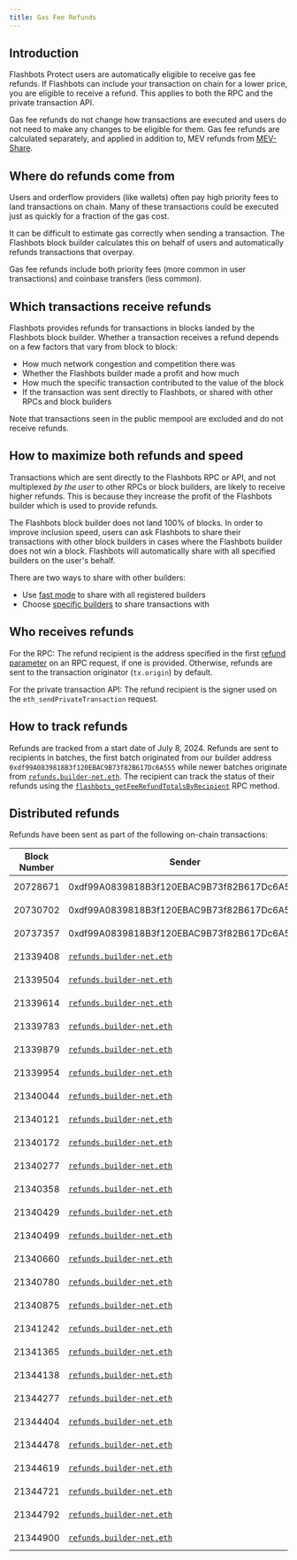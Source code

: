 ```yaml
---
title: Gas Fee Refunds
---
```


## Introduction

Flashbots Protect users are automatically eligible to receive gas fee refunds. If Flashbots can include your transaction on chain for a lower price, you are eligible to receive a refund. This applies to both the RPC and the private transaction API.

Gas fee refunds do not change how transactions are executed and users do not need to make any changes to be eligible for them. Gas fee refunds are calculated separately, and applied in addition to, MEV refunds from [MEV-Share](/flashbots-protect/mev-refunds).

## Where do refunds come from

Users and orderflow providers (like wallets) often pay high priority fees to land transactions on chain. Many of these transactions could be executed just as quickly for a fraction of the gas cost.

It can be difficult to estimate gas correctly when sending a transaction. The Flashbots block builder calculates this on behalf of users and automatically refunds transactions that overpay.

Gas fee refunds include both priority fees (more common in user transactions) and coinbase transfers (less common).

## Which transactions receive refunds

Flashbots provides refunds for transactions in blocks landed by the Flashbots block builder. Whether a transaction receives a refund depends on a few factors that vary from block to block:
* How much network congestion and competition there was
* Whether the Flashbots builder made a profit and how much
* How much the specific transaction contributed to the value of the block
* If the transaction was sent directly to Flashbots, or shared with other RPCs and block builders

Note that transactions seen in the public mempool are excluded and do not receive refunds.

## How to maximize both refunds and speed

Transactions which are sent directly to the Flashbots RPC or API, and not multiplexed _by the user_ to other RPCs or block builders, are likely to receive higher refunds. This is because they increase the profit of the Flashbots builder which is used to provide refunds.

The Flashbots block builder does not land 100% of blocks. In order to improve inclusion speed, users can ask Flashbots to share their transactions with other block builders in cases where the Flashbots builder does not win a block. Flashbots will automatically share with all specified builders on the user's behalf.

There are two ways to share with other builders:
* Use [fast mode](/flashbots-protect/quick-start#faster-transactions) to share with all registered builders
* Choose [specific builders](/flashbots-protect/settings-guide#builders) to share transactions with

## Who receives refunds

For the RPC: The refund recipient is the address specified in the first [refund parameter](/flashbots-protect/settings-guide#refunds) on an RPC request, if one is provided. Otherwise, refunds are sent to the transaction originator (`tx.origin`) by default.

For the private transaction API: The refund recipient is the signer used on the `eth_sendPrivateTransaction` request.

## How to track refunds

Refunds are tracked from a start date of July 8, 2024. Refunds are sent to recipients in batches, the first batch originated from our builder address `0xdf99A0839818B3f120EBAC9B73f82B617Dc6A555` while newer batches originate from [`refunds.builder-net.eth`](https://etherscan.io/address/0x62a29205f7ff00f4233d9779c210150787638e7f). The recipient can track the status of their refunds using the [`flashbots_getFeeRefundTotalsByRecipient`](/flashbots-auction/advanced/rpc-endpoint#flashbots_getfeerefundtotalsbyrecipient) RPC method.

## Distributed refunds

Refunds have been sent as part of the following on-chain transactions:

| Block Number | Sender                                      | Transaction Hash                                                                                                                                                 | Refunded Amount               |
|--------------|---------------------------------------------|------------------------------------------------------------------------------------------------------------------------------------------------------------------|------------------------------|
| 20728671     | 0xdf99A0839818B3f120EBAC9B73f82B617Dc6A555 | [0xe4c242dbaf75b0c72bf061cb0b24dfb2ac9b889c8312f85502b819c522143475](https://etherscan.io/tx/0xe4c242dbaf75b0c72bf061cb0b24dfb2ac9b889c8312f85502b819c522143475) | `0.005350659617303609` ETH   |
| 20730702     | 0xdf99A0839818B3f120EBAC9B73f82B617Dc6A555 | [0x7f4b2747bca62e7cb30595bc8fd597d00b111f6e30836f90420a5f596fe6fb20](https://etherscan.io/tx/0x7f4b2747bca62e7cb30595bc8fd597d00b111f6e30836f90420a5f596fe6fb20) | `2.178974530716050227` ETH   |
| 20737357     | 0xdf99A0839818B3f120EBAC9B73f82B617Dc6A555 | [0xa975df43bd397f2a6776811c46d8208df5833b4800f152d5e7df2f96fc20d560](https://etherscan.io/tx/0xa975df43bd397f2a6776811c46d8208df5833b4800f152d5e7df2f96fc20d560) | `1.012930151524122284` ETH   |
| 21339408     | [`refunds.builder-net.eth`](https://etherscan.io/address/0x62a29205f7ff00f4233d9779c210150787638e7f) | [0x6af209ffb4cea17b67853397fcdfd1025e791454800104f5a6dcbbde81f423cc](https://etherscan.io/tx/0x6af209ffb4cea17b67853397fcdfd1025e791454800104f5a6dcbbde81f423cc) | `22.696639304884811275` ETH  |
| 21339504     | [`refunds.builder-net.eth`](https://etherscan.io/address/0x62a29205f7ff00f4233d9779c210150787638e7f) | [0xf1b56b819fef1e182591395acb3e34eccf30359cd59cffd70e2f12770573c58c](https://etherscan.io/tx/0xf1b56b819fef1e182591395acb3e34eccf30359cd59cffd70e2f12770573c58c) | `10.596114311812833937` ETH  |
| 21339614     | [`refunds.builder-net.eth`](https://etherscan.io/address/0x62a29205f7ff00f4233d9779c210150787638e7f) | [0x15c574333c04bc89f611b141f558d20f5a09200ac2dbe0d950a8a4ec5b576901](https://etherscan.io/tx/0x15c574333c04bc89f611b141f558d20f5a09200ac2dbe0d950a8a4ec5b576901) | `5.720458302385516676` ETH   |
| 21339783     | [`refunds.builder-net.eth`](https://etherscan.io/address/0x62a29205f7ff00f4233d9779c210150787638e7f) | [0x37c148fdf2fa5ee7a154103e859b1ce0c617d25a52aad429de1fff0e788ef2a8](https://etherscan.io/tx/0x37c148fdf2fa5ee7a154103e859b1ce0c617d25a52aad429de1fff0e788ef2a8) | `4.398609230595013961` ETH   |
| 21339879     | [`refunds.builder-net.eth`](https://etherscan.io/address/0x62a29205f7ff00f4233d9779c210150787638e7f) | [0xe617be0c0e2fa01efb5745e154dad56f4bf7725d5fb79d7bf6aa41b5bb2aa660](https://etherscan.io/tx/0xe617be0c0e2fa01efb5745e154dad56f4bf7725d5fb79d7bf6aa41b5bb2aa660) | `4.111560390931258583` ETH   |
| 21339954     | [`refunds.builder-net.eth`](https://etherscan.io/address/0x62a29205f7ff00f4233d9779c210150787638e7f) | [0x9d6f064f1eb8bad542b6e4307c9a3f924a96fda36b4d9d2ec41397e52b54009c](https://etherscan.io/tx/0x9d6f064f1eb8bad542b6e4307c9a3f924a96fda36b4d9d2ec41397e52b54009c) | `3.385366380278296034` ETH   |
| 21340044     | [`refunds.builder-net.eth`](https://etherscan.io/address/0x62a29205f7ff00f4233d9779c210150787638e7f) | [0x282f75a795c8dccca90d05f0f6a9906ccf133bdbd944cf464989c9783b804da0](https://etherscan.io/tx/0x282f75a795c8dccca90d05f0f6a9906ccf133bdbd944cf464989c9783b804da0) | `1.622054558000000000` ETH   |
| 21340121     | [`refunds.builder-net.eth`](https://etherscan.io/address/0x62a29205f7ff00f4233d9779c210150787638e7f) | [0x46cb3c3ece73b44b4e4ee035236ef8536f057ddccaf64accbb671695a8ad8532](https://etherscan.io/tx/0x46cb3c3ece73b44b4e4ee035236ef8536f057ddccaf64accbb671695a8ad8532) | `1.364792326668615352` ETH   |
| 21340172     | [`refunds.builder-net.eth`](https://etherscan.io/address/0x62a29205f7ff00f4233d9779c210150787638e7f) | [0x78968741236ee590b4d21c56efee404f1d7b82a1b4ad842877470236abe7d085](https://etherscan.io/tx/0x78968741236ee590b4d21c56efee404f1d7b82a1b4ad842877470236abe7d085) | `1.343967724318870171` ETH   |
| 21340277     | [`refunds.builder-net.eth`](https://etherscan.io/address/0x62a29205f7ff00f4233d9779c210150787638e7f) | [0xbef7866abf31f7b64261ffccc16e6d1d501a4dbf833bfd71b43c7079eeea72b9](https://etherscan.io/tx/0xbef7866abf31f7b64261ffccc16e6d1d501a4dbf833bfd71b43c7079eeea72b9) | `1.293981835322395710` ETH   |
| 21340358     | [`refunds.builder-net.eth`](https://etherscan.io/address/0x62a29205f7ff00f4233d9779c210150787638e7f) | [0x9919cab43a93b4838a2379e9a1d0c512742bf6e54a590e80725c775591b7b8f2](https://etherscan.io/tx/0x9919cab43a93b4838a2379e9a1d0c512742bf6e54a590e80725c775591b7b8f2) | `4.188364353034060336` ETH   |
| 21340429     | [`refunds.builder-net.eth`](https://etherscan.io/address/0x62a29205f7ff00f4233d9779c210150787638e7f) | [0x5d4e96a0d203e868b4447af6d4cf846cd8add8089491923b407d607d232902ac](https://etherscan.io/tx/0x5d4e96a0d203e868b4447af6d4cf846cd8add8089491923b407d607d232902ac) | `4.247773075467058854` ETH   |
| 21340499     | [`refunds.builder-net.eth`](https://etherscan.io/address/0x62a29205f7ff00f4233d9779c210150787638e7f) | [0x335549c133fab77753ad8c9791475d31bcd73af6484d57d1e8f3021b55e04ad5](https://etherscan.io/tx/0x335549c133fab77753ad8c9791475d31bcd73af6484d57d1e8f3021b55e04ad5) | `4.791653236812113187` ETH   |
| 21340660     | [`refunds.builder-net.eth`](https://etherscan.io/address/0x62a29205f7ff00f4233d9779c210150787638e7f) | [0x5bf7efebf9fa80e72d8bff8512a72d1786b28ee5f02de007ff0f299aec4818e5](https://etherscan.io/tx/0x5bf7efebf9fa80e72d8bff8512a72d1786b28ee5f02de007ff0f299aec4818e5) | `4.670721625737671041` ETH   |
| 21340780     | [`refunds.builder-net.eth`](https://etherscan.io/address/0x62a29205f7ff00f4233d9779c210150787638e7f) | [0x0731d0cde22c60843c2bf6742fe0b3e5117e287e69b66b512fc407eafaf122f0](https://etherscan.io/tx/0x0731d0cde22c60843c2bf6742fe0b3e5117e287e69b66b512fc407eafaf122f0) | `3.110839941634292850` ETH   |
| 21340875     | [`refunds.builder-net.eth`](https://etherscan.io/address/0x62a29205f7ff00f4233d9779c210150787638e7f) | [0x3b32356b4d92cc22b28019fdd46f61f68cc557cf38b6a7ef0b11d557f52f2997](https://etherscan.io/tx/0x3b32356b4d92cc22b28019fdd46f61f68cc557cf38b6a7ef0b11d557f52f2997) | `2.615271811455445487` ETH   |
| 21341242     | [`refunds.builder-net.eth`](https://etherscan.io/address/0x62a29205f7ff00f4233d9779c210150787638e7f) | [0xe3aaa947a24a98ac7124beaddb037790e4820cccf72bc0a6c36d7cf970c46188](https://etherscan.io/tx/0xe3aaa947a24a98ac7124beaddb037790e4820cccf72bc0a6c36d7cf970c46188) | `4.664769720766776018` ETH   |
| 21341365     | [`refunds.builder-net.eth`](https://etherscan.io/address/0x62a29205f7ff00f4233d9779c210150787638e7f) | [0x5b1a7f94068fb00dafa65ed7afca14a5bdf459bacbf3c37d4167db67a92d4d1f](https://etherscan.io/tx/0x5b1a7f94068fb00dafa65ed7afca14a5bdf459bacbf3c37d4167db67a92d4d1f) | `2.108500884152813792` ETH   |
| 21344138     | [`refunds.builder-net.eth`](https://etherscan.io/address/0x62a29205f7ff00f4233d9779c210150787638e7f) | [0x2d3987d9b8b53c537f3a48682f290569c882c8b153461bc86b4c0e356c2a1647](https://etherscan.io/tx/0x2d3987d9b8b53c537f3a48682f290569c882c8b153461bc86b4c0e356c2a1647) | `3.269291345062328327` ETH   |
| 21344277     | [`refunds.builder-net.eth`](https://etherscan.io/address/0x62a29205f7ff00f4233d9779c210150787638e7f) | [0x12d04446ae61c163a93be8f72bb6eef1e9d32300be910b77e44ffc5042e6795b](https://etherscan.io/tx/0x12d04446ae61c163a93be8f72bb6eef1e9d32300be910b77e44ffc5042e6795b) | `3.908553669971872502` ETH   |
| 21344404     | [`refunds.builder-net.eth`](https://etherscan.io/address/0x62a29205f7ff00f4233d9779c210150787638e7f) | [0xd34f5bf20c8c1241dfb1742790cbdac5f225ec3020b9b1cf14547270124f8870](https://etherscan.io/tx/0xd34f5bf20c8c1241dfb1742790cbdac5f225ec3020b9b1cf14547270124f8870) | `4.052767036727942219` ETH   |
| 21344478     | [`refunds.builder-net.eth`](https://etherscan.io/address/0x62a29205f7ff00f4233d9779c210150787638e7f) | [0x12aa57f3d6af07a2d8c9b955bee005e01fb01c9fbe5289033be8f123d813e91c](https://etherscan.io/tx/0x12aa57f3d6af07a2d8c9b955bee005e01fb01c9fbe5289033be8f123d813e91c) | `3.578979455136824046` ETH   |
| 21344619     | [`refunds.builder-net.eth`](https://etherscan.io/address/0x62a29205f7ff00f4233d9779c210150787638e7f) | [0x4cda506e68953cc910f26ee3efc9dd80ffc23de88a73e683ee205a4d3739d437](https://etherscan.io/tx/0x4cda506e68953cc910f26ee3efc9dd80ffc23de88a73e683ee205a4d3739d437) | `4.533066438882678332` ETH   |
| 21344721     | [`refunds.builder-net.eth`](https://etherscan.io/address/0x62a29205f7ff00f4233d9779c210150787638e7f) | [0x3aece3961dbde84c7b85e614b86c02a167dba38302ee162ae6b8b69f3d212e14](https://etherscan.io/tx/0x3aece3961dbde84c7b85e614b86c02a167dba38302ee162ae6b8b69f3d212e14) | `3.298525459318788492` ETH   |
| 21344792     | [`refunds.builder-net.eth`](https://etherscan.io/address/0x62a29205f7ff00f4233d9779c210150787638e7f) | [0xd7f8627b4cb31cacbfc50bf6bcd363eb361b502cd97c29211821bddeafa622b3](https://etherscan.io/tx/0xd7f8627b4cb31cacbfc50bf6bcd363eb361b502cd97c29211821bddeafa622b3) | `3.452203099698264021` ETH   |
| 21344900     | [`refunds.builder-net.eth`](https://etherscan.io/address/0x62a29205f7ff00f4233d9779c210150787638e7f) | [0xe841981605a692ccda4cccca998f3d1b8eaedcd558e2f00d39b765eebd569164](https://etherscan.io/tx/0xe841981605a692ccda4cccca998f3d1b8eaedcd558e2f00d39b765eebd569164) | `1.311615118177697383` ETH   |
